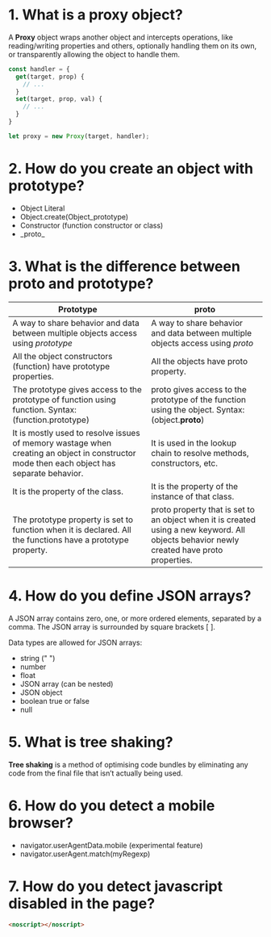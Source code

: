 # 1. What is a proxy object?

A **Proxy** object wraps another object and intercepts operations, like reading/writing properties and others, optionally handling them on its own, or transparently allowing the object to handle them.

```js
const handler = {
  get(target, prop) {
    // ...
  }
  set(target, prop, val) {
    // ...
  }
}

let proxy = new Proxy(target, handler);
```

# 2. How do you create an object with prototype?

- Object Literal
- Object.create(Object_prototype)
- Constructor (function constructor or class)
- \_proto\_

# 3. What is the difference between proto and prototype?

| Prototype                                                                                                                                 | proto                                                                                                                                     |
| ----------------------------------------------------------------------------------------------------------------------------------------- | ----------------------------------------------------------------------------------------------------------------------------------------- |
| A way to share behavior and data between multiple objects access using _prototype_                                                        | A way to share behavior and data between multiple objects access using _proto_                                                            |
| All the object constructors (function) have prototype properties.                                                                         | All the objects have proto property.                                                                                                      |
| The prototype gives access to the prototype of function using function. Syntax: (function.prototype)                                      | proto gives access to the prototype of the function using the object. Syntax: (object.**proto**)                                          |
| It is mostly used to resolve issues of memory wastage when creating an object in constructor mode then each object has separate behavior. | It is used in the lookup chain to resolve methods, constructors, etc.                                                                     |
| It is the property of the class.                                                                                                          | It is the property of the instance of that class.                                                                                         |
| The prototype property is set to function when it is declared. All the functions have a prototype property.                               | proto property that is set to an object when it is created using a new keyword. All objects behavior newly created have proto properties. |

# 4. How do you define JSON arrays?

A JSON array contains zero, one, or more ordered elements, separated by a comma. The JSON array is surrounded by square brackets [ ].

Data types are allowed for JSON arrays:

- string (" ")
- number
- float
- JSON array (can be nested)
- JSON object
- boolean true or false
- null

# 5. What is tree shaking?

**Tree shaking** is a method of optimising code bundles by eliminating any code from the final file that isn’t actually being used.

# 6. How do you detect a mobile browser?

- navigator.userAgentData.mobile (experimental feature)
- navigator.userAgent.match(myRegexp)

# 7. How do you detect javascript disabled in the page?

```html
<noscript></noscript>
```
